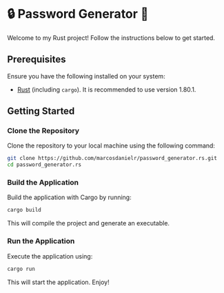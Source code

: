 # 🔒 Password Generator 🦀

Welcome to my Rust project! Follow the instructions below to get started.

## Prerequisites

Ensure you have the following installed on your system:

- [Rust](https://www.rust-lang.org/tools/install) (including `cargo`). It is recommended to use version 1.80.1.

## Getting Started

### Clone the Repository

Clone the repository to your local machine using the following command:

```bash
git clone https://github.com/marcosdanielr/password_generator.rs.git
cd password_generator.rs
```

### Build the Application

Build the application with Cargo by running:

```bash
cargo build
```

This will compile the project and generate an executable.

### Run the Application

Execute the application using:

```bash
cargo run
```

This will start the application. Enjoy!  
